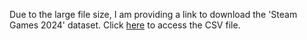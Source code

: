 Due to the large file size, I am providing a link to download the 'Steam Games 2024' dataset. Click [here](https://www.kaggle.com/datasets/praffulsingh009/steam-video-games-2024) to access the CSV file.
